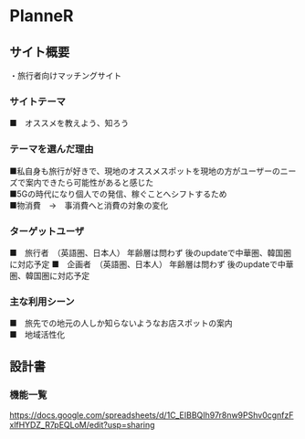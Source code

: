 # PlanneR

## サイト概要
・旅行者向けマッチングサイト
### サイトテーマ
■　オススメを教えよう、知ろう

### テーマを選んだ理由
■私自身も旅行が好きで、現地のオススメスポットを現地の方がユーザーのニーズで案内できたら可能性があると感じた  
■5Gの時代になり個人での発信、稼ぐことへシフトするため  
■物消費　→　事消費へと消費の対象の変化  
### ターゲットユーザ
■　旅行者　（英語圏、日本人） 年齢層は問わず 後のupdateで中華圏、韓国圏に対応予定
■　企画者　（英語圏、日本人） 年齢層は問わず 後のupdateで中華圏、韓国圏に対応予定

### 主な利用シーン
■　旅先での地元の人しか知らないようなお店スポットの案内  
■　地域活性化

## 設計書

### 機能一覧
https://docs.google.com/spreadsheets/d/1C_EIBBQIh97r8nw9PShv0cgnfzFxlfHYDZ_R7pEQLoM/edit?usp=sharing
